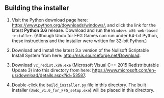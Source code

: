 ## Building the installer ##

 1. Visit the Python download page here: <https://www.python.org/downloads/windows/>, and click the link for the latest **Python 3.6** release. Download and run the `Windows x86 web-based installer`. (Although Undo for FFG Games can run under 64-bit Python, these instructions and the installer were written for 32-bit Python.)

 2. Download and install the latest 3.x version of the Nullsoft Scriptable Install System from here: <http://nsis.sourceforge.net/Download>.

 3. Download `vc_redist.x86.exe` (Microsoft Visual C++ 2015 Redistributable Update 3) into this directory from here:
<https://www.microsoft.com/en-us/download/details.aspx?id=53587>.

 4. Double-click the `build_installer.py` file in this directory. The built installer (`Undo_v1.0_for_FFG_setup.exe`) will be placed in this directory.
